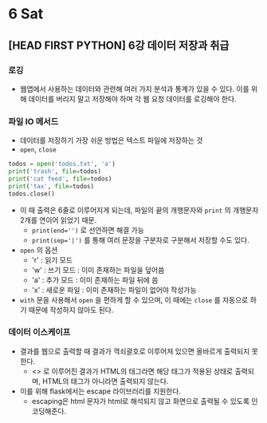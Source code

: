 # 6 Sat

## \[HEAD FIRST PYTHON\] 6강 데이터 저장과 취급 <a id="sql"></a>

### 로깅

* 웹앱에서 사용하는 데이터와 관련해 여러 가지 분석과 통계가 있을 수 있다. 이를 위해 데이터를 버리지 말고 저장해야 하며 각 웹 요청 데이터를 로깅해야 한다.

### 파일 IO 메서드

* 데이터를 저장하기 가장 쉬운 방법은 텍스트 파일에 저장하는 것
* `open`, `close`

```python
todos = open('todos.txt', 'a')
print('trash', file=todos)
print('cat feed', file=todos)
print('tax', file=todos)
todos.close()
```

* 이 때 출력은 6줄로 이루어지게 되는데, 파일의 끝의 개행문자와 `print` 의 개행문자 2개를 연이어 읽었기 때문.
  * `print(end='')` 로 선언하면 해결 가능
  * `print(sep='|')` 를 통해 여러 문장을 구분자로 구분해서 저장할 수도 있다.
* `open` 의 옵션
  * 'r' : 읽기 모드
  * 'w' : 쓰기 모드 : 이미 존재하는 파일을 덮어씀
  * 'a' : 추가 모드 : 이미 존재하는 파일 뒤에 씀
  * 'x' : 새로운 파일 : 이미 존재하는 파일이 없어야 작성가능
* `with` 문을 사용해서 `open` 을 편하게 할 수 있으며, 이 때에는 `close` 를 자동으로 하기 때문에 작성하지 않아도 된다.



### 데이터 이스케이프

* 결과를 웹으로 출력할 때 결과가 꺽쇠괄호로 이루어져 있으면 올바르게 출력되지 못한다.
  * &lt;&gt; 로 이루어진 결과가 HTML의 태그라면 해당 태그가 적용된 상태로 출력되며, HTML의 태그가 아니라면 출력되지 않는다.
* 이를 위해 flask에서는 escape 라이브러리를 지원한다.
  * escaping은 html 문자가 html로 해석되지 않고 화면으로 출력될 수 있도록 인코딩해준다.

